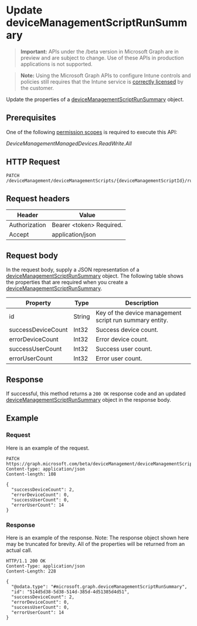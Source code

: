 ﻿# Update deviceManagementScriptRunSummary

> **Important:** APIs under the /beta version in Microsoft Graph are in preview and are subject to change. Use of these APIs in production applications is not supported.

> **Note:** Using the Microsoft Graph APIs to configure Intune controls and policies still requires that the Intune service is [correctly licensed](https://go.microsoft.com/fwlink/?linkid=839381) by the customer.

Update the properties of a [deviceManagementScriptRunSummary](../resources/intune_devices_devicemanagementscriptrunsummary.md) object.
## Prerequisites
One of the following [permission scopes](https://developer.microsoft.com/en-us/graph/docs/authorization/permission_scopes) is required to execute this API:

*DeviceManagementManagedDevices.ReadWrite.All*
## HTTP Request
<!-- {
  "blockType": "ignored"
}
-->
```http
PATCH /deviceManagement/deviceManagementScripts/{deviceManagementScriptId}/runSummary
```

## Request headers
|Header|Value|
|---|---|
|Authorization|Bearer &lt;token&gt; Required.|
|Accept|application/json|

## Request body
In the request body, supply a JSON representation of a [deviceManagementScriptRunSummary](../resources/intune_devices_devicemanagementscriptrunsummary.md) object.
The following table shows the properties that are required when you create a [deviceManagementScriptRunSummary](../resources/intune_devices_devicemanagementscriptrunsummary.md).

|Property|Type|Description|
|---|---|---|
|id|String|Key of the device management script run summary entity.|
|successDeviceCount|Int32|Success device count.|
|errorDeviceCount|Int32|Error device count.|
|successUserCount|Int32|Success user count.|
|errorUserCount|Int32|Error user count.|

## Response
If successful, this method returns a `200 OK` response code and an updated [deviceManagementScriptRunSummary](../resources/intune_devices_devicemanagementscriptrunsummary.md) object in the response body.

## Example
### Request
Here is an example of the request.
```http
PATCH https://graph.microsoft.com/beta/deviceManagement/deviceManagementScripts/{deviceManagementScriptId}/runSummary
Content-type: application/json
Content-length: 108

{
  "successDeviceCount": 2,
  "errorDeviceCount": 0,
  "successUserCount": 0,
  "errorUserCount": 14
}
```

### Response
Here is an example of the response. Note: The response object shown here may be truncated for brevity. All of the properties will be returned from an actual call.
```http
HTTP/1.1 200 OK
Content-Type: application/json
Content-Length: 228

{
  "@odata.type": "#microsoft.graph.deviceManagementScriptRunSummary",
  "id": "514d5d38-5d38-514d-385d-4d51385d4d51",
  "successDeviceCount": 2,
  "errorDeviceCount": 0,
  "successUserCount": 0,
  "errorUserCount": 14
}
```




